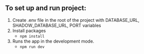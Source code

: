 ## To set up and run project:
1. Create .env file in the root of the project with DATABASE_URL, SHADOW_DATABASE_URL, PORT variables
2. Install packages
   - `npm install`
3. Runs the app in the development mode.
   - `npm run dev`
